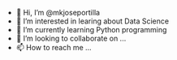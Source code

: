 - 👋 Hi, I’m @mkjoseportilla
- 👀 I’m interested in learing about Data Science
- 🌱 I’m currently learning Python programming
- 💞️ I’m looking to collaborate on ...
- 📫 How to reach me ...

<!---
mkjoseportilla/mkjoseportilla is a ✨ special ✨ repository because its `README.md` (this file) appears on your GitHub profile.
You can click the Preview link to take a look at your changes.
--->
